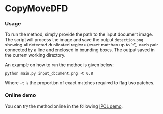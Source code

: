 # CopyMoveDFD


### Usage

To run the method, simply provide the path to the input document image. The script will process the image and save the output `detection.png` showing all detected duplicated regions (exact matches up to `t'), each pair connected by a line and enclosed in bounding boxes. The output saved in the current working directory.


An example on how to run the method is given below:
```
python main.py input_document.png -t 0.8
```
Where `-t` is the proportion of exact matches required to flag two patches.

### Online demo

You can try the method online in the following <a href="https://ipolcore.ipol.im/demo/clientApp/demo.html?id=77777000547">IPOL demo</a>.
